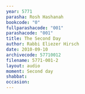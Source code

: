 ```yaml
---
year: 5771
parasha: Rosh Hashanah
bookcode: "0"
fullparashacode: "001"
parashacode: "001"
title: The Second Day
author: Rabbi Eliezer Hirsch
date: 2010-09-10
archivecode: 57710012
filename: 5771-001-2
layout: audio
moment: Second day
shabbat: 
occasion: 
---
```

